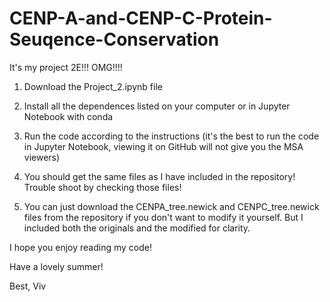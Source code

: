 # CENP-A-and-CENP-C-Protein-Seuqence-Conservation
It's my project 2E!!! OMG!!!! 

1. Download the Project_2.ipynb file

2. Install all the dependences listed on your computer or in Jupyter Notebook with conda

3. Run the code according to the instructions 
  (it's the best to run the code in Jupyter Notebook, viewing it on GitHub will not give you the MSA viewers)

4. You should get the same files as I have included in the repository! Trouble shoot by checking those files!

5. You can just download the CENPA_tree.newick and CENPC_tree.newick files from the repository if you don't want to modify it yourself. But I included both the originals and the modified for clarity.

I hope you enjoy reading my code!

Have a lovely summer!

Best,
Viv

